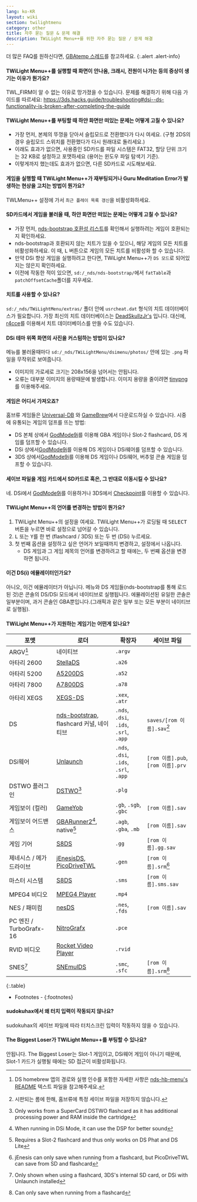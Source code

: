 ```yaml
---
lang: ko-KR
layout: wiki
section: twilightmenu
category: other
title: 자주 묻는 질문 & 문제 해결
description: TWiLight Menu++를 위한 자주 묻는 질문 / 문제 해결
---
```


더 많은 FAQ를 원하신다면, [GBAtemp 스레드](https://gbatemp.net/threads/ds-i-3ds-twilight-menu-gui-for-ds-i-games-and-ds-i-menu-replacement.472200/)를 참고하세요.
{:.alert .alert-info}

#### TWiLight Menu++를 실행할 때 화면이 안나옴, 크래시, 전원이 나가는 등의 증상이 생기는 이유가 뭔가요?
TWL_FIRM이 알 수 없는 이유로 망가졌을 수 있습니다. 문제를 해결하기 위해 다음 가이드를 따르세요: <https://3ds.hacks.guide/troubleshooting#dsi--ds-functionality-is-broken-after-completing-the-guide>

#### TWiLight Menu++를 부팅할 때 하얀 화면만 떠있는 문제는 어떻게 고칠 수 있나요?
- 가장 먼저, 본체의 뚜껑을 닫아서 슬립모드로 전환했다가 다시 여세요. (구형 2DS의 경우 슬립모드 스위치를 전환했다가 다시 원래대로 돌리세요.)
- 이래도 효과가 없으면, 사용중인 SD카드를 파일 시스템은 FAT32, 할당 단위 크기는 32 KB로 설정하고 포맷하세요 (용어는 윈도우 파일 탐색기 기준).
- 이렇게까지 했는데도 효과가 없으면, 다른 SD카드로 시도해보세요.

#### 게임을 실행할 때 TWiLight Menu++가 재부팅되거나 Guru Meditation Error가 발생하는 현상을 고치는 방법이 뭔가요?
TWLMenu++ 설정에 가서 `최근 플레이 목록 갱신`을 비활성화하세요.

#### SD카드에서 게임을 불러올 때, 하얀 화면만 떠있는 문제는 어떻게 고칠 수 있나요?
- 가장 먼저, [nds-bootstrap 호환성 리스트](https://docs.google.com/spreadsheets/d/1LRTkXOUXraTMjg1eedz_f7b5jiuyMv2x6e_jY_nyHSc/htmlview#gid=0)를 확인해서 실행하려는 게임이 호환되는지 확인하세요.
- nds-bootstrap과 호환되지 않는 치트가 있을 수 있으니, 해당 게임의 모든 치트를 비활성화하세요. 이 때, <kbd class="l">L</kbd> 버튼으로 게임의 모든 치트를 비활성화 할 수 있습니다.
- 만약 DSi 향상 게임을 실행하려고 한다면, TWiLight Menu++가 `DS 모드`로 되어있지는 않은지 확인하세요.
- 이전에 작동한 적이 있으면, `sd:/_nds/nds-bootstrap/`에서 `fatTable`과 `patchOffsetCache`폴더를 지우세요.

#### 치트를 사용할 수 있나요?
`sd:/_nds/TWiLightMenu/extras/` 폴더 안에 `usrcheat.dat` 형식의 치트 데이터베이스가 필요합니다. 가장 최신의 치트 데이터베이스는 [DeadSkullzJr's](https://gbatemp.net/threads/deadskullzjrs-flashcart-cheat-databases.488711/) 입니다. 대신에, [r4cce](http://hp.vector.co.jp/authors/VA013928/soft_en.html)를 이용해서 치트 데이터베이스를 만들 수도 있습니다.

#### DSi 테마 위쪽 화면의 사진을 커스텀하는 방법이 있나요?
메뉴를 불러올때마다 `sd:/_nds/TWiLightMenu/dsimenu/photos/` 안에 있는 `.png` 파일을 무작위로 보여줍니다.

- 이미지의 가로세로 크기는 208x156을 넘어서는 안됩니다.
- 오류는 대부분 이미지의 용량때문에 발생합니다. 이미지 용량을 줄이려면 [tinypng](https://tinypng.com)를 이용해주세요.

#### 게임은 어디서 가져오죠?
홈브류 게임들은 [Universal-DB](https://db.universal-team.net/ds) 와 [GameBrew](https://www.gamebrew.org/wiki/List_of_DS_homebrew_applications)에서 다운로드하실 수 있습니다. 시중에 유통되는 게임의 덤프를 뜨는 방법:
- DS 본체 상에서 [GodMode9i](https://github.com/DS-Homebrew/GodMode9i/releases)를 이용해 GBA 게임이나 Slot-2 flashcard, DS 게임를 덤프할 수 있습니다.
- DSi 상에서[GodMode9i](https://github.com/DS-Homebrew/GodMode9i/releases)를 이용해 DS 게임이나 DSi웨어를 덤프할 수 있습니다.
- 3DS 상에서[GodMode9i](https://github.com/DS-Homebrew/GodMode9i/releases)를 이용해 DS 게임이나 DSi웨어, 버추얼 콘솔 게임을 덤프할 수 있습니다.

#### 세이브 파일을 게임 카드에서 SD카드로 혹은, 그 반대로 이동시킬 수 있나요?
네. DSi에서 [GodMode9i](https://github.com/DS-Homebrew/GodMode9i/releases)를 이용하거나 3DS에서 [Checkpoint](https://github.com/FlagBrew/Checkpoint/releases)를 이용할 수 있습니다.

#### TWiLight Menu++의 언어를 변경하는 방법이 뭔가요?
1. TWiLight Menu++의 설정을 여세요. TWiLight Menu++가 로딩될 때 <kbd>SELECT</kbd>버튼을 누르면 바로 설정으로 넘어갈 수 있습니다.
1. <kbd class="l">L</kbd> 또는 <kbd class="face">Y</kbd>를 한 번 (flashcard / 3DS) 또는 두 번 (DSi) 누르세요.
1. 첫 번째 옵션을 설정하고 싶은 언어가 보일때까지 변경하고, 설정에서 나옵니다.
   - DS 게임과 그 게임 제목의 언어를 변경하려고 할 때에는, 두 번째 옵션을 변경하면 됩니다.

#### 이건 DS(i) 에뮬레이터인가요?
아니오, 이건 에뮬레이터가 아닙니다. 메뉴와 DS 게임들(nds-bootstrap를 통해 로드된 것)은 콘솔의 DS/DSi 모드에서 네이티브로 실행됩니다. 에뮬레이션된 유일한 콘솔은 일부분이며, 과거 콘솔인 GBA뿐입니다.(그래픽과 같은 일부 또는 모든 부분이 네이티브로 실행됨).

#### TWiLight Menu++가 지원하는 게임기는 어떤게 있나요?

| 포맷                    | 로더                                          | 확장자                                    | 세이브 파일                         |
| --------------------- | ------------------------------------------- | -------------------------------------- | ------------------------------ |
| ARGV[^1]              | 네이티브                                        | `.argv`                                |                                |
| 아타리 2600              | [StellaDS][stellads]                        | `.a26`                                 |                                |
| 아타리 5200              | [A5200DS][a5200ds]                          | `.a52`                                 |                                |
| 아타리 7800              | [A7800DS][a7800ds]                          | `.a78`                                 |                                |
| 아타리 XEGS              | [XEGS-DS][xegs-ds]                          | `.xex`, `.atr`                         |                                |
| DS                    | [nds-bootstrap][ndsbs], flashcard 커널, 네이티브  | `.nds`, `.dsi`, `.ids`, `.srl`, `.app` | `saves/[rom 이름].sav`[^2]       |
| DSi웨어                 | [Unlaunch][unlaunch]                        | `.nds`, `.dsi`, `.ids`, `.srl`, `.app` | `[rom 이름].pub`, `[rom 이름].prv` |
| DSTWO 플러그인            | [DSTWO][dstwo][^3]                          | `.plg`                                 |                                |
| 게임보이 (컬러)             | [GameYob][gameyob]                          | `.gb`, `.sgb`, `.gbc`                  | `[rom 이름].sav`                 |
| 게임보이 어드밴스             | [GBARunner2][gbarunner2][^4], native[^5]    | `.agb`, `.gba`, `.mb`                  | `[rom 이름].sav`                 |
| 게임 기어                 | [S8DS][s8ds]                                | `.gg`                                  | `[rom 이름].gg.sav`              |
| 제네시스 / 메가 드라이브        | [jEnesisDS][jenesis], [PicoDriveTWL][pdtwl] | `.gen`                                 | `[rom 이름].srm`[^6]             |
| 마스터 시스템               | [S8DS][s8ds]                                | `.sms`                                 | `[rom 이름].sms.sav`             |
| MPEG4 비디오             | [MPEG4 Player][mpeg4player]                 | `.mp4`                                 |                                |
| NES / 패미컴             | [nesDS][nesds]                              | `.nes`, `.fds`                         | `[rom 이름].sav`                 |
| PC 엔진 / TurboGrafx-16 | [NitroGrafx][nitrografx]                    | `.pce`                                 |                                |
| RVID 비디오              | [Rocket Video Player][rvidplayer]           | `.rvid`                                |                                |
| SNES[^7]              | [SNEmulDS][snemulds]                        | `.smc`, `.sfc`                         | `[rom 이름].srm`[^8]             |
{:.table}

- Footnotes -
{:footnotes}

#### sudokuhax에서 왜 터치 입력이 작동되지 않나요?
sudokuhax의 세이브 파일에 따라 터치스크린 입력이 작동하지 않을 수 있습니다.

#### The Biggest Loser가 TWiLight Menu++를 부팅할 수 있나요?
안됩니다. The Biggest Loser는 Slot-1 게임이고, DSi웨어 게임이 아니기 때문에, Slot-1 카드가 실행될 때에는 SD 접근이 비활성화됩니다.

[^1]: DS homebrew 앱의 경로와 실행 인수를 포함한 자세한 사항은 [nds-hb-menu's README](https://github.com/devkitPro/nds-hb-menu#passing-arguments) 텍스트 파일을 참고해주세요.
[^2]: 시판되는 롬에 한해, 홈브류에 특정 세이브 파일을 저장하지 않습니다.
[^3]: Only works from a SuperCard DSTWO flashcard as it has additional processing power and RAM inside the cartridge
[^4]: When running in DSi Mode, it can use the DSP for better sound
[^5]: Requires a Slot-2 flashcard and thus only works on DS Phat and DS Lite
[^6]: jEnesis can only save when running from a flashcard, but PicoDriveTWL can save from SD and flashcard
[^7]: Only shown when using a flashcard, 3DS's internal SD card, or DSi with Unlaunch installed
[^8]: Can only save when running from a flashcard

[a5200ds]: https://github.com/wavemotion-dave/A5200DS
[a7800ds]: https://github.com/wavemotion-dave/A7800DS
[dstwo]: http://eng.supercard.sc
[gameyob]: https://github.com/Drenn1/GameYob
[gbarunner2]: https://github.com/Gericom/GBARunner2
[jenesis]: https://www.gamebrew.org/wiki/JEnesisDS
[mpeg4player]: https://gbatemp.net/threads/544095
[ndsbs]: https://github.com/DS-Homebrew/nds-bootstrap
[nesds]: https://github.com/DS-Homebrew/NesDS
[nitrografx]: https://www.gamebrew.org/wiki/NitroGrafx
[pdtwl]: https://github.com/DS-Homebrew/PicoDriveTWL
[rvidplayer]: https://gbatemp.net/threads/539163
[s8ds]: https://www.gamebrew.org/wiki/S8DS
[snemulds]: https://www.gamebrew.org/wiki/SNEmulDS
[stellads]: https://github.com/wavemotion-dave/StellaDS
[unlaunch]: https://problemkaputt.de/unlaunch.htm
[xegs-ds]: https://github.com/wavemotion-dave/XEGS-DS
